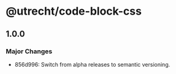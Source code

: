 # @utrecht/code-block-css

## 1.0.0

### Major Changes

- 856d996: Switch from alpha releases to semantic versioning.
